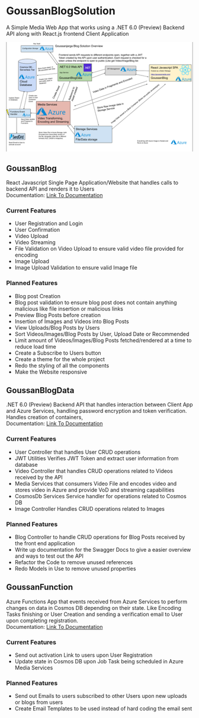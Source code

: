 # GoussanBlogSolution
 
 A Simple Media Web App that works using a .NET 6.0 (Preview) Backend API along with React.js frontend Client Application
 
 ![Visual representation of Solution](/SolutionOverviewVisual.png)

 ## GoussanBlog

React Javascript Single Page Application/Website that handles calls to backend API and renders it to Users
<br />
Documentation: [Link To Documentation](GoussanBlog/README.md)

### Current Features
* User Registration and Login
* User Confirmation
* Video Upload
* Video Streaming
* File Validation on Video Upload to ensure valid video file provided for encoding
* Image Upload
* Image Upload Validation to ensure valid Image file

### Planned Features
* Blog post Creation
* Blog post validation to ensure blog post does not contain anything malicious like file insertion or malicious links
* Preview Blog Posts before creation
* Insertion of Images and Videos into Blog Posts
* View Uploads/Blog Posts by Users
* Sort Videos/Images/Blog Posts by User, Upload Date or Recommended
* Limit amount of Videos/Images/Blog Posts fetched/rendered at a time to reduce load time
* Create a Subscribe to Users button
* Create a theme for the whole project
* Redo the styling of all the components
* Make the Website responsive

## GoussanBlogData

.NET 6.0 (Preview) Backend API that handles interaction between Client App and Azure Services, handling password encryption and token verification. Handles creation of containers, 
<br />
Documentation: [Link To Documentation](GoussanBlogData/README.md)

### Current Features
* User Controller that handles User CRUD operations
* JWT Utilities Verifies JWT Token and extract user information from database
* Video Controller that handles CRUD operations related to Videos received by the API
* Media Services that consumers Video File and encodes video and stores video in Azure and provide VoD and streaming capabilities
* CosmosDb Services Service handler for operations related to Cosmos DB
* Image Controller Handles CRUD operations related to Images

### Planned Features
* Blog Controller to handle CRUD operations for Blog Posts received by the front end application
* Write up documentation for the Swagger Docs to give a easier overview and ways to test out the API
* Refactor the Code to remove unused references
* Redo Models in Use to remove unused properties

## GoussanFunction

Azure Functions App that events received from Azure Services to perform changes on data in Cosmos DB depending on their state. Like Encoding Tasks finishing or User Creation and sending a verification email to User upon completing registration.
<br />
Documentation: [Link To Documentation](GoussanFunction/README.md)

### Current Features
* Send out activation Link to users upon User Registration
* Update state in Cosmos DB upon Job Task being scheduled in Azure Media Services

### Planned Features
* Send out Emails to users subscribed to other Users upon new uploads or blogs from users
* Create Email Templates to be used instead of hard coding the email sent



